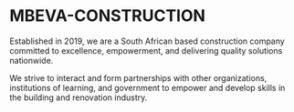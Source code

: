 # MBEVA-CONSTRUCTION
Established in 2019, we are a South African based construction company committed to excellence, empowerment, and delivering quality solutions nationwide.

We strive to interact and form partnerships with other organizations, institutions of learning, 
                and government to empower and develop skills in the building and renovation industry.

